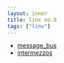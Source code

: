 ```yaml
---
layout: inner
title: linx no.9
tags: ["linx"]
---
```

* [message_bus](https://github.com/SamSaffron/message_bus)
* [intermezzos](http://intermezzos.github.io/book/)
